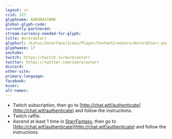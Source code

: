 ```yaml
---
layout: cc
ccid: 327
glyphname: AURORASTARR
global-glyph-code:
currently-partnered:
stream-currency-needed-for-glyph:
title: AuroraStarr
glyphurl: /Lotus/Interface/Icons/Player/ContentCreators/AuroraStarr.png
glyphwave: 17
youtube:
twitch: https://twitch.tv/aurorastarr
twitter: https://twitter.com/iaurorastarr
discord:
other-site:
primary-language:
facebook:
mixer:
alt-names:
---
```

* Twitch subscription, then go to [http://chat.wtf/authenticate](http://chat.wtf/authenticate) and follow the instructions.
* Twitch raffle.
* Ascend at least 1 time in [StarrFantasy](https://www.starrfantasy.com/), then go to [http://chat.wtf/authenticate](http://chat.wtf/authenticate) and follow the instructions.
